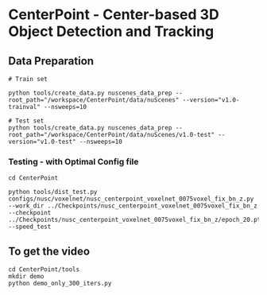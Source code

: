 # CenterPoint - Center-based 3D Object Detection and Tracking

## Data Preparation

    # Train set

    python tools/create_data.py nuscenes_data_prep --root_path="/workspace/CenterPoint/data/nuScenes" --version="v1.0-trainval" --nsweeps=10

    # Test set
    python tools/create_data.py nuscenes_data_prep --root_path="/workspace/CenterPoint/data/nuScenes/v1.0-test" --version="v1.0-test" --nsweeps=10

### Testing - with Optimal Config file

    cd CenterPoint

    python tools/dist_test.py configs/nusc/voxelnet/nusc_centerpoint_voxelnet_0075voxel_fix_bn_z.py  --work_dir ../Checkpoints/nusc_centerpoint_voxelnet_0075voxel_fix_bn_z  --checkpoint ../Checkpoints/nusc_centerpoint_voxelnet_0075voxel_fix_bn_z/epoch_20.pth --speed_test 

## To get the video

    cd CenterPoint/tools
    mkdir demo
    python demo_only_300_iters.py